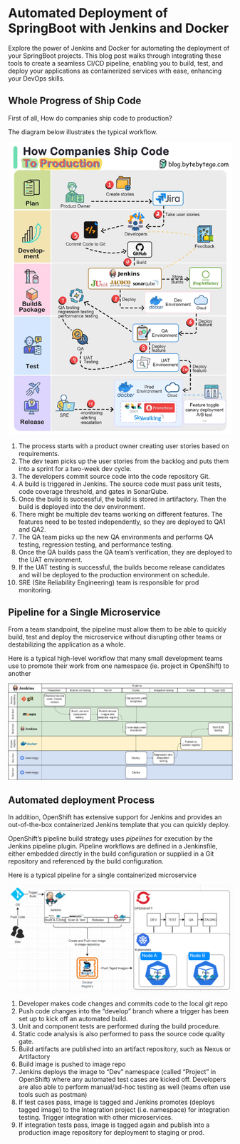 # Automated Deployment of SpringBoot with Jenkins and Docker


Explore the power of Jenkins and Docker for automating the deployment of your SpringBoot projects. This blog post walks through integrating these tools to create a seamless CI/CD pipeline, enabling you to build, test, and deploy your applications as containerized services with ease, enhancing your DevOps skills.

<!--more-->

## Whole Progress of Ship Code

First of all, How do companies ship code to production?

The diagram below illustrates the typical workflow.

![img](0x1664.webp " ")

1. The process starts with a product owner creating user stories based on requirements.
2. The dev team picks up the user stories from the backlog and puts them into a sprint for a two-week dev cycle.
3. The developers commit source code into the code repository Git.
4. A build is triggered in Jenkins. The source code must pass unit tests, code coverage threshold, and gates in SonarQube.
5. Once the build is successful, the build is stored in artifactory. Then the build is deployed into the dev environment.
6. There might be multiple dev teams working on different features. The features need to be tested independently, so they are deployed to QA1 and QA2.
7. The QA team picks up the new QA environments and performs QA testing, regression testing, and performance testing.
8. Once the QA builds pass the QA team’s verification, they are deployed to the UAT environment.
9. If the UAT testing is successful, the builds become release candidates and will be deployed to the production environment on schedule.
10. SRE (Site Reliability Engineering) team is responsible for prod monitoring.



## Pipeline for a Single Microservice

From a team standpoint, the pipeline must allow them to be able to quickly build, test and deploy the microservice without disrupting other teams or destabilizing the application as a whole.

Here is a typical high-level workflow that many small development teams use to promote their work from one namespace (ie. project in OpenShift) to another

![image-20240310152529392](image-20240310152529392.png " ")



## Automated deployment Process

In addition, OpenShift has extensive support for Jenkins and provides an out-of-the-box containerized Jenkins template that you can quickly deploy.

OpenShift’s pipeline build strategy uses *pipelines* for execution by the Jenkins pipeline plugin. Pipeline workflows are defined in a Jenkinsfile, either embedded directly in the build configuration or supplied in a Git repository and referenced by the build configuration.

Here is a typical pipeline for a single containerized microservice

![image-20240310151758052](image-20240310151758052.png " ")

1. Developer makes code changes and commits code to the local git repo
2. Push code changes into the “develop” branch where a trigger has been set up to kick off an automated build.
3. Unit and component tests are performed during the build procedure.
4. Static code analysis is also performed to pass the source code quality gate.
5. Build artifacts are published into an artifact repository, such as Nexus or Artifactory
6. Build image is pushed to image repo
7. Jenkins deploys the image to “Dev” namespace (called “Project” in OpenShift) where any automated test cases are kicked off. Developers are also able to perform manual/ad-hoc testing as well (teams often use tools such as postman)
8. If test cases pass, image is tagged and Jenkins promotes (deploys tagged image) to the Integration project (i.e. namespace) for integration testing. Trigger integration with other microservices.
9. If integration tests pass, image is tagged again and publish into a production image repository for deployment to staging or prod.

